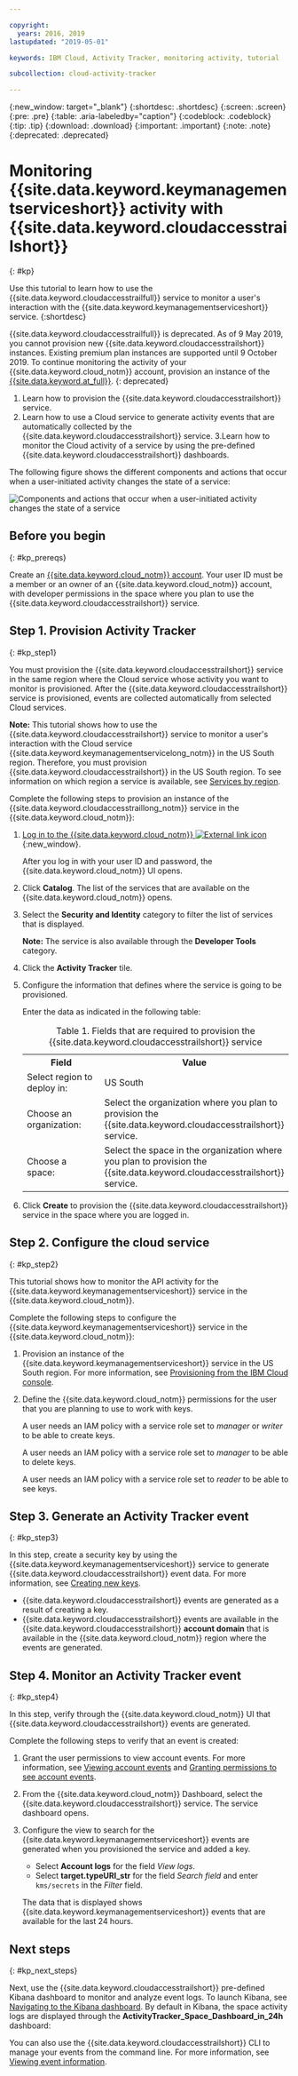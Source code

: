 ```yaml
---

copyright:
  years: 2016, 2019
lastupdated: "2019-05-01"

keywords: IBM Cloud, Activity Tracker, monitoring activity, tutorial

subcollection: cloud-activity-tracker

---
```


{:new_window: target="_blank"}
{:shortdesc: .shortdesc}
{:screen: .screen}
{:pre: .pre}
{:table: .aria-labeledby="caption"}
{:codeblock: .codeblock}
{:tip: .tip}
{:download: .download}
{:important: .important}
{:note: .note}
{:deprecated: .deprecated}


# Monitoring {{site.data.keyword.keymanagementserviceshort}} activity with {{site.data.keyword.cloudaccesstrailshort}}
{: #kp}

Use this tutorial to learn how to use the {{site.data.keyword.cloudaccesstrailfull}} service to monitor a user's interaction with the {{site.data.keyword.keymanagementserviceshort}} service. 
{:shortdesc}

{{site.data.keyword.cloudaccesstrailfull}} is deprecated. As of 9 May 2019, you cannot provision new {{site.data.keyword.cloudaccesstrailshort}} instances. Existing premium plan instances are supported until 9 October 2019. To continue monitoring the activity of your {{site.data.keyword.cloud_notm}} account, provision an instance of the [{{site.data.keyword.at_full}}](/docs/services/Activity-Tracker-with-LogDNA?topic=logdnaat-getting-started#getting-started).
{: deprecated}

1. Learn how to provision the {{site.data.keyword.cloudaccesstrailshort}} service.
2. Learn how to use a Cloud service to generate activity events that are automatically collected by the {{site.data.keyword.cloudaccesstrailshort}} service.
3.Learn how to monitor the Cloud activity of a service by using the pre-defined {{site.data.keyword.cloudaccesstrailshort}} dashboards.

The following figure shows the different components and actions that occur when a user-initiated activity changes the state of a service:

![Components and actions that occur when a user-initiated activity changes the state of a service](../images/AT_f1.png "Components and actions that occur when a user-initiated activity changes the state of a service")



## Before you begin
{: #kp_prereqs}

Create an [{{site.data.keyword.cloud_notm}} account](https://cloud.ibm.com/login). Your user ID must be a member or an owner of an {{site.data.keyword.cloud_notm}} account, with developer permissions in the space where you plan to use the {{site.data.keyword.cloudaccesstrailshort}} service.


## Step 1. Provision Activity Tracker
{: #kp_step1}

You must provision the {{site.data.keyword.cloudaccesstrailshort}} service in the same region where the Cloud service whose activity you want to monitor is provisioned. After the {{site.data.keyword.cloudaccesstrailshort}} service is provisioned, events are collected automatically from selected Cloud services. 

**Note:** This tutorial shows how to use the {{site.data.keyword.cloudaccesstrailshort}} service to monitor a user's interaction with the Cloud service {{site.data.keyword.keymanagementservicelong_notm}} in the US South region. Therefore, you must provision {{site.data.keyword.cloudaccesstrailshort}} in the US South region. To see information on which region a service is available, see [Services by region](/docs/resources?topic=resources-services_region#services_region).

Complete the following steps to provision an instance of the {{site.data.keyword.cloudaccesstraillong_notm}} service in the {{site.data.keyword.cloud_notm}}:

1. [Log in to the {{site.data.keyword.cloud_notm}} ![External link icon](../../icons/launch-glyph.svg "External link icon")](https://cloud.ibm.com/login){:new_window}.
    
	After you log in with your user ID and password, the {{site.data.keyword.cloud_notm}} UI opens.

2. Click **Catalog**. The list of the services that are available on the {{site.data.keyword.cloud_notm}} opens.

3. Select the **Security and Identity** category to filter the list of services that is displayed.

    **Note:** The service is also available through the **Developer Tools** category.

4. Click the **Activity Tracker** tile. 

5. Configure the information that defines where the service is going to be provisioned. 

    Enter the data as indicated in the following table: 

    <table>
	  <caption>Table 1. Fields that are required to provision the {{site.data.keyword.cloudaccesstrailshort}} service</caption>
	  <tr>
	    <th width="50%">Field</th>
		<th width="50%">Value</th>
	  </tr>
	  <tr>
	    <td>Select region to deploy in:</td>
		<td>US South</td>
	  </tr>
	  <tr>
	    <td>Choose an organization:</td>
		<td>Select the organization where you plan to provision the {{site.data.keyword.cloudaccesstrailshort}} service.</td>
	  </tr>
	  <tr>
	    <td>Choose a space:</td>
		<td>Select the space in the organization where you plan to provision the {{site.data.keyword.cloudaccesstrailshort}} service.</td>
	  </tr>
	</table>

6. Click **Create** to provision the {{site.data.keyword.cloudaccesstrailshort}} service in the space where you are logged in.
   

## Step 2.  Configure the cloud service  
{: #kp_step2}

This tutorial shows how to monitor the API activity for the {{site.data.keyword.keymanagementserviceshort}} service in the {{site.data.keyword.cloud_notm}}.

Complete the following steps to configure the {{site.data.keyword.keymanagementserviceshort}} service in the {{site.data.keyword.cloud_notm}}:

1. Provision an instance of the {{site.data.keyword.keymanagementserviceshort}} service in the US South region. For more information, see [Provisioning from the IBM Cloud console](/docs/services/key-protect?topic=key-protect-provision#provision).

2. Define the {{site.data.keyword.cloud_notm}} permissions for the user that you are planning to use to work with keys. 

    A user needs an IAM policy with a service role set to *manager* or *writer* to be able to create keys.

    A user needs an IAM policy with a service role set to *manager* to be able to delete keys.

    A user needs an IAM policy with a service role set to *reader* to be able to see keys. 


## Step 3. Generate an Activity Tracker event
{: #kp_step3}

In this step, create a security key by using the {{site.data.keyword.keymanagementserviceshort}} service to generate {{site.data.keyword.cloudaccesstrailshort}} event data. For more information, see [Creating new keys](/docs/services/key-protect?topic=key-protect-create-standard-keys#create-standard-keys).

* {{site.data.keyword.cloudaccesstrailshort}} events are generated as a result of creating a key.
* {{site.data.keyword.cloudaccesstrailshort}} events are available in the {{site.data.keyword.cloudaccesstrailshort}} **account domain** that is available in the {{site.data.keyword.cloud_notm}} region where the events are generated. 

## Step 4. Monitor an Activity Tracker event
{: #kp_step4}

In this step, verify through the {{site.data.keyword.cloud_notm}} UI that {{site.data.keyword.cloudaccesstrailshort}} events are generated.

Complete the following steps to verify that an event is created:

1. Grant the user permissions to view account events. For more information, see [Viewing account events](/docs/services/cloud-activity-tracker/how-to/manage-events-ui?topic=cloud-activity-tracker-view_acc_events#view_acc_events_account_events) and [Granting permissions to see account events](/docs/services/cloud-activity-tracker/how-to?topic=cloud-activity-tracker-grant_permissions#grant_acc_events).

2. From the {{site.data.keyword.cloud_notm}} Dashboard, select the {{site.data.keyword.cloudaccesstrailshort}} service. The service dashboard opens.

3. Configure the view to search for the {{site.data.keyword.keymanagementserviceshort}} events are generated when you provisioned the service and added a key.

    * Select **Account logs** for the field *View logs*.
    * Select **target.typeURI_str** for the field *Search field* and enter `kms/secrets` in the *Filter* field.
	
    The data that is displayed shows {{site.data.keyword.keymanagementserviceshort}} events that are available for the last 24 hours. 
	


## Next steps
{: #kp_next_steps}

Next, use the {{site.data.keyword.cloudaccesstrailshort}} pre-defined Kibana dashboard to monitor and analyze event logs. To launch Kibana, see [Navigating to the Kibana dashboard](/docs/services/cloud-activity-tracker/how-to/manage-events-ui?topic=cloud-activity-tracker-launch_kibana#launch_kibana). By default in Kibana, the space activity logs are displayed through the **ActivityTracker_Space_Dashboard_in_24h** dashboard:

You can also use the {{site.data.keyword.cloudaccesstrailshort}} CLI to manage your events from the command line. For more information, see [Viewing event information](/docs/services/cloud-activity-tracker/how-to?topic=cloud-activity-tracker-viewing_event_status#viewing_event_status).



